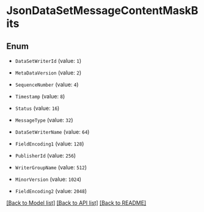 # JsonDataSetMessageContentMaskBits


## Enum

* `DataSetWriterId` (value: `1`)

* `MetaDataVersion` (value: `2`)

* `SequenceNumber` (value: `4`)

* `Timestamp` (value: `8`)

* `Status` (value: `16`)

* `MessageType` (value: `32`)

* `DataSetWriterName` (value: `64`)

* `FieldEncoding1` (value: `128`)

* `PublisherId` (value: `256`)

* `WriterGroupName` (value: `512`)

* `MinorVersion` (value: `1024`)

* `FieldEncoding2` (value: `2048`)

[[Back to Model list]](../README.md#documentation-for-models) [[Back to API list]](../README.md#documentation-for-api-endpoints) [[Back to README]](../README.md)


